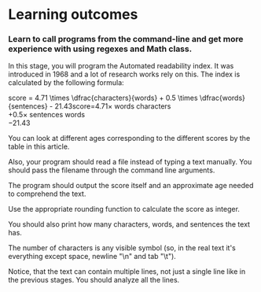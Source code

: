 # Learning outcomes
### Learn to call programs from the command-line and get more experience with using regexes and Math class.

In this stage, you will program the Automated readability index. It was introduced in 1968 and a lot of research works rely on this. The index is calculated by the following formula:

score = 4.71 \times \dfrac{characters}{words} + 0.5 \times \dfrac{words}{sentences} - 21.43score=4.71× 
words
characters
​	
 +0.5× 
sentences
words
​	
 −21.43

You can look at different ages corresponding to the different scores by the table in this article.

Also, your program should read a file instead of typing a text manually. You should pass the filename through the command line arguments.

The program should output the score itself and an approximate age needed to comprehend the text.

Use the appropriate rounding function to calculate the score as integer.

You should also print how many characters, words, and sentences the text has.

The number of characters is any visible symbol (so, in the real text it's everything except space, newline "\n" and tab "\t").

Notice, that the text can contain multiple lines, not just a single line like in the previous stages. You should analyze all the lines.
